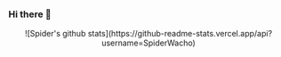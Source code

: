 ### Hi there 👋
  <p align="center">![Spider's github stats](https://github-readme-stats.vercel.app/api?username=SpiderWacho)</p>
